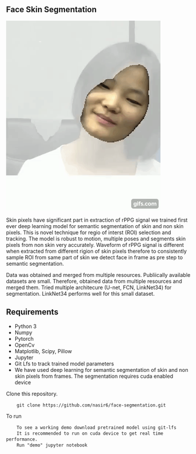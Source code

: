 ## Face Skin Segmentation 

![](mask.gif)

Skin pixels have significant part in extraction of rPPG signal we trained first ever deep learning model for semantic 
segmentation of skin and non skin pixels. This is novel technique for regio of interst (ROI) selection and tracking. The model is robust to motion, multiple poses and segments skin pixels from non skin very accurately.
Waveform of rPPG signal is different when extracted from different rigion of skin pixels therefore to consistently sample ROI from same part of skin we detect face in frame as pre step to semantic segmentation.

Data was obtained and merged from multiple resources. Publiically available datasets are small. Therefore, obtained data from multiple resources and merged them. Tried multiple architecure (U-net, FCN, LinkNet34) for segmentation. LinkNet34 performs well for this small dataset.

## Requirements

* Python 3
* Numpy
* Pytorch
* OpenCv
* Matplotlib, Scipy, Pillow
* Jupyter
* Git Lfs to track trained model parameters
* We have used deep learning for semantic segmentation of skin and non skin pixels from frames. The segmentation requires cuda enabled device


Clone this repository.

        git clone https://github.com/nasir6/face-segmentation.git

To run

        To see a working demo download pretrained model using git-lfs
        It is recommended to run on cuda device to get real time performance. 
        Run "demo" jupyter notebook


